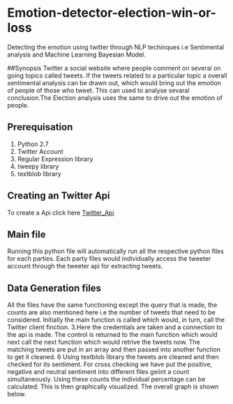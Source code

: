 # Emotion-detector-election-win-or-loss

Detecting the emotion using twitter through NLP techinques i.e Sentimental analysis and Machine Learning Bayesian Model.

##Synopsis 
Twitter a social website where people comment on several on going topics called tweets. If the tweets related to a particular topic a overall sentimental analysis can be drawn out, which would bring out the emotion of people of those who tweet. This can used to analyse sevaral conclusion.The Election analysis uses the same to drive out the emotion of people.

## Prerequisation 
1. Python 2.7
2. Twitter Account
3. Regular Expression library
4. tweepy library
5. textblob library

## Creating an Twitter Api
To create a Api click here [Twitter_Api](https://apps.twitter.com/)

## Main file
Running this python file will automatically run all the respective python files for each parties.
Each party files would individually access the tweeter account through the tweeter api for extracting tweets.

## Data Generation files
All the files have the same functioning except the query that is made, the counts are also mentioned here i.e the number of tweets that need to be considered.
Initially the main function is called which would, in turn, call the Twitter client finction. 3.Here the credentials are taken and a connection to the api is made.
The control is returned to the main function which would next call the next function which would retrive the tweets now.
The matching tweets are put in an array and then passed into another function to get it cleaned. 6 Using textblob library the tweets are cleaned and then checked for its sentiment.
For cross checking we have put the positive, negative and neutral sentiment into different files geiint a count simultaneously.
Using these counts the individual percentage can be calculated.
This is then graphically visualized.
The overall graph is shown below.



